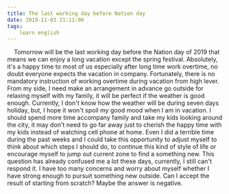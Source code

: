 ```yaml
---
title: The last working day before Nation day
date: 2019-11-03 21:11:00
tags:
    learn english
---
```

    Tomorrow will be the last working day before the Nation day of 2019 that means we can enjoy a long vacation except the spring festival. Absolutely, it's a happy time to most of us especially after long time work overtime, no doubt everyone expects the vacation in company. Fortunately, there is no mandatory instruction of working overtime during vacation from high lever. From my side, I need make an arrangement in advance go outside for relaxing myself with my family, it will be perfect if the weather is good enough. Currently, I don't know how the weather will be during seven days holiday, but, I hope it won't spoil my good mood when I am in vacation. I should spend more time accompany family and take my kids looking around the city, it may don't need to go far away just to cherish the happy time with my kids instead of watching cell phone at home. Even I did a terrible time during the past weeks and I could take this opportunity to adjust myself to think about which steps I should do, to continue this kind of style of life or encourage myself to jump out current zone to find a something new. This question has already confused me a lot these days, currently, I still can't respond it. I have too many concerns and worry about myself whether I have strong enough to pursuit something new outside. Can I accept the result of starting from scratch? Maybe the answer is negative.